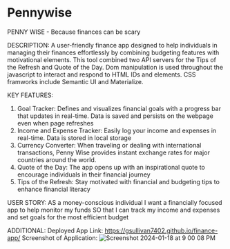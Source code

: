 # Pennywise 
PENNY WISE - Because finances can be scary 

DESCRIPTION:
A user-friendly finance app designed to help individuals in managing their finances effortlessly by combining budgeting features with motivational elements. This tool combined two API servers for the Tips of the Refresh and Quote of the Day. Dom manipulation is used throughout the javascript to interact and respond to HTML IDs and elements. CSS framworks include Semantic UI and Materialize.

KEY FEATURES:
1. Goal Tracker: Defines and visualizes financial goals with a progress bar that updates in real-time. Data is saved and persists on the webpage even when page refreshes
2. Income and Expense Tracker: Easily log your income and expenses in real-time. Data is stored in local storage
3. Currency Converter: When traveling or dealing with international transactions, Penny Wise provides instant exchange rates for major countries around the world.
4. Quote of the Day: The app opens up with an inspirational quote to encourage individuals in their financial journey
5. Tips of the Refresh: Stay motivated with financial and budgeting tips to enhance financial literacy


USER STORY:
AS a money-conscious individual
I want a financially focused app to help monitor my funds
SO that I can track my income and expenses and set goals for the most efficient budget 

ADDITIONAL:
Deployed App Link: https://gsullivan7402.github.io/finance-app/
Screenshot of Application: ![Screenshot 2024-01-18 at 9 00 08 PM](https://github.com/Gsullivan7402/finance-app/assets/150744204/259be53c-5d9e-4ddf-835f-609b601d86f5)
